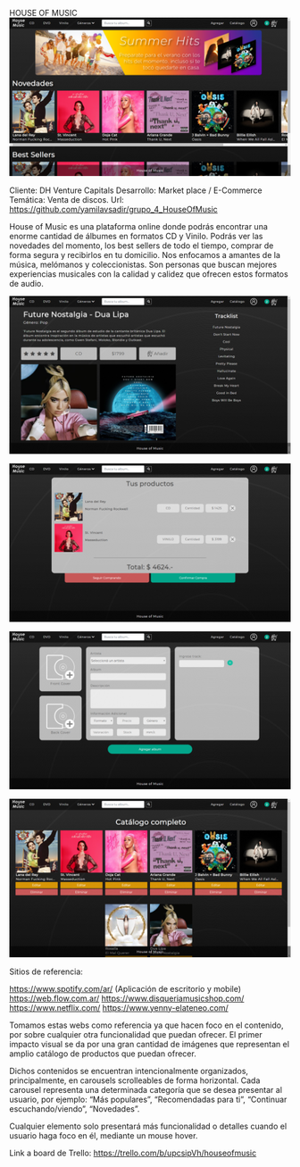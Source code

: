 HOUSE OF MUSIC
![](docs/hofm_home.png)

Cliente: DH Venture Capitals Desarrollo: Market place / E-Commerce Temática: Venta de discos. Url: https://github.com/yamilavsadir/grupo_4_HouseOfMusic

House of Music es una plataforma online donde podrás encontrar una enorme cantidad de álbumes en formatos CD y Vinilo. Podrás ver las novedades del momento, los best sellers de todo el tiempo, comprar de forma segura y recibirlos en tu domicilio. Nos enfocamos a amantes de la música, melómanos y coleccionistas. Son personas que buscan mejores experiencias musicales con la calidad y calidez que ofrecen estos formatos de audio.

![](docs/hofm_detail.png)

![](docs/hofm_cart.png)

![](docs/hofm_create.png)

![](docs/hofm_admin.png)

Sitios de referencia:

https://www.spotify.com/ar/ (Aplicación de escritorio y mobile) https://web.flow.com.ar/ https://www.disqueriamusicshop.com/ https://www.netflix.com/ https://www.yenny-elateneo.com/

Tomamos estas webs como referencia ya que hacen foco en el contenido, por sobre cualquier otra funcionalidad que puedan ofrecer. El primer impacto visual se da por una gran cantidad de imágenes que representan el amplio catálogo de productos que puedan ofrecer.

Dichos contenidos se encuentran intencionalmente organizados, principalmente, en carousels scrolleables de forma horizontal. Cada carousel representa una determinada categoría que se desea presentar al usuario, por ejemplo: “Más populares”, “Recomendadas para ti”, “Continuar escuchando/viendo”, “Novedades”.

Cualquier elemento solo presentará más funcionalidad o detalles cuando el usuario haga foco en él, mediante un mouse hover.

Link a board de Trello: https://trello.com/b/upcsipVh/houseofmusic
